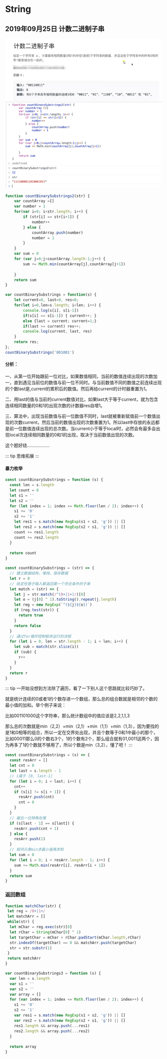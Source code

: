 # String

## 2019年09月25日 计数二进制子串
![An image](./img/1.png)
![An image](./img/2.png)
```js
function countBinarySubstrings2(str) {
    var countArray =[]
    var number = 1
    for(var i=0; i<str.length; i++) {
		if (str[i] == str[i+1]) {
			number++
		} else {
			countArray.push(number)
			number = 1
		}
    }
	var sum = 0
	for (var j=0;j<countArray.length-1;j++) {
		sum += Math.min(countArray[j],countArray[j+1])
		
	}
	return sum
}
```
```js
var countBinarySubstrings = function(s) {
    let current=0, last=0, res=0;
    for(let i=0,len=s.length; i<len; i++) {
		console.log(s[i], s[i-1])
        if(s[i] == s[i-1]) { current++; }
        else {last = current; current=1;}
        if(last >= current) res++;
		console.log(current, last, res)
    }
    return res;
};
countBinarySubstrings('001001')
```
#### 分析：

一、从第一位开始跟前一位对比，如果数值相同，当前的数值连续出现的次数加一，直到遇见当前位的数值与前一位不同时。与当前数值不同的数值之前连续出现的个数last是,current的累积后的数值。然后再给current的计时器重置为1。

二、用last的值与当前的current数值对比，如果last大于等于current，就为包含连续相同数量的0和1的出现次数的计数器res自增1。

三、算法中，出现当前数值与前一位数值不同时，last就被重新赋值前一个数值出现的次数current，然后当前的数值出现的次数重置为1。所以last中存放的永远都是前一位数值连续出现的总次数。当current小于等于local时，必然会有最多会出现local次连续相同数量的0和1的出现，取决于当前数值出现的次数。

这个题好绕………………

::: tip
思维拓展
:::
#### 暴力枚举
```js
const countBinarySubstrings = function (s) {
  const len = s.length
  let count = 0
  let s1 = ''
  let s2 = ''
  for (let index = 1; index <= Math.floor(len / 2); index++) {
    s1 += '0'
    s2 += '1'
    let res1 = s.match(new RegExp(s1 + s2, 'g')) || []
    let res2 = s.match(new RegExp(s2 + s1, 'g')) || []
    count += res1.length
    count += res2.length
  }

  return count
}
```
```js
const countBinarySubstrings = (str) => {
  // 建立数据结构，堆栈，保存数据
  let r = 0
  // 给定任意子输入都返回第一个符合条件的子串
  let match = (str) => {
    let j = str.match(/^(0+|1+)/)[0]
    let o = (j[0] ^ 1).toString().repeat(j.length)
    let reg = new RegExp(`^(${j}${o})`)
    if (reg.test(str)) {
      return true
    }
    return false
  }
  // 通过for循环控制程序运行的流程
  for (let i = 0, len = str.length - 1; i < len; i++) {
    let sub = match(str.slice(i))
    if (sub) {
      r++
    }
  }
  return r
}
```
::: tip
一开始没想到方法除了遍历，看了一下别人这个思路就比较巧妙了。

就是统计连续的0或者1的个数存进一个数组，那么总的组合数就是相邻的个数的最小值的加和。举个例子来说：

比如001101000这个字符串，那么统计数组中的值应该是2,2,1,1,3

那么总的次数就是min（2,2）+min（2,1）+min（1,1）+min（1,3），因为要找的是1和0相等的组合，所以一定在交界处出现，并且个数等于0和1中最小的那个，比如00011那么0的个数右3个，1的个数有2个，那么组合就有01,0011这两个，因为再多了1的个数就不够用了，所以个数是min（3,2），懂了吧！
:::
```js
const countBinarySubstrings = (s) => {
  const resArr = []
  let cnt = 0
  let last = s.length - 1
  // i属于 [0, last-1]
  for (let i = 0; i < last; i++) {
    cnt++
    if (s[i] != s[i + 1]) {
      resArr.push(cnt)
      cnt = 0
    }
  }
  // 最后一位特殊处理
  if (s[last - 1] == s[last]) {
    resArr.push(cnt + 1)
  } else {
    resArr.push(1)
  }
  // 相邻元素min求最小值再求和
  let sum = 0
  for (let i = 0; i < resArr.length - 1; i++) {
    sum += Math.min(resArr[i], resArr[i + 1])
  }
  return sum
}
```
### 返回数组

```js
function matchChar(str) {
 let reg = /0+|1+/
 let matchArr = []
 while(str) {
  let mChar = reg.exec(str)[0]
  let rChar = String(mChar[0] ^ 1)
  let targetChar = mChar + rChar.padStart(mChar.length,rChar)
  str.indexOf(targetChar) == 0 && matchArr.push(targetChar)
  str = str.substr(1)
 }
 return matchArr
}
```
``` js 
var countBinarySubstrings3 = function (s) {
  var len = s.length
  var s1 = ''
  var s2 = ''
  var array = []
  for (var index = 1; index <= Math.floor(len / 2); index++) {
    s1 += '0'
    s2 += '1'
    var res1 = s.match(new RegExp(s1 + s2, 'g')) || []
    var res2 = s.match(new RegExp(s2 + s1, 'g')) || []
	res1.length && array.push(...res1)
	res2.length && array.push(...res2)
  }

  return array
}
```